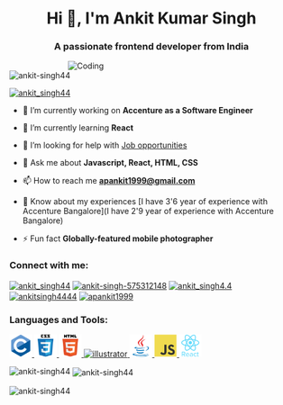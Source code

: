 <h1 align="center">Hi 👋, I'm Ankit Kumar Singh</h1>
<h3 align="center">A passionate frontend developer from India</h3>
<img align="right" alt="Coding" width="400" src="https://cdn-icons-png.freepik.com/256/3344/3344427.png?ga=GA1.1.589670418.1715157051&semt=ais_hybrid">

<p align="left"> <img src="https://komarev.com/ghpvc/?username=ankit-singh44&label=Profile%20views&color=0e75b6&style=flat" alt="ankit-singh44" /> </p>

<p align="left"> <a href="https://twitter.com/ankit_singh44" target="blank"><img src="https://img.shields.io/twitter/follow/ankit_singh44?logo=twitter&style=for-the-badge" alt="ankit_singh44" /></a> </p>

- 🔭 I’m currently working on **Accenture as a Software Engineer**

- 🌱 I’m currently learning **React**

- 🤝 I’m looking for help with [Job opportunities](https://docs.google.com/forms/d/e/1FAIpQLScAxfqf5NxfSmbWuov_yKc-PCjnDRAsipElNLhiGK97GvqY5Q/viewform)

- 💬 Ask me about **Javascript, React, HTML, CSS**

- 📫 How to reach me **apankit1999@gmail.com**

- 📄 Know about my experiences [I have 3'6 year of experience with Accenture Bangalore](I have 2'9 year of experience with Accenture Bangalore)

- ⚡ Fun fact **Globally-featured mobile photographer**

<h3 align="left">Connect with me:</h3>
<p align="left">
<a href="https://twitter.com/ankit_singh44" target="blank"><img align="center" src="https://raw.githubusercontent.com/rahuldkjain/github-profile-readme-generator/master/src/images/icons/Social/twitter.svg" alt="ankit_singh44" height="30" width="40" /></a>
<a href="https://linkedin.com/in/ankit-singh-575312148" target="blank"><img align="center" src="https://raw.githubusercontent.com/rahuldkjain/github-profile-readme-generator/master/src/images/icons/Social/linked-in-alt.svg" alt="ankit-singh-575312148" height="30" width="40" /></a>
<a href="https://instagram.com/ankit_singh4.4" target="blank"><img align="center" src="https://raw.githubusercontent.com/rahuldkjain/github-profile-readme-generator/master/src/images/icons/Social/instagram.svg" alt="ankit_singh4.4" height="30" width="40" /></a>
<a href="https://www.leetcode.com/ankitsingh4444" target="blank"><img align="center" src="https://raw.githubusercontent.com/rahuldkjain/github-profile-readme-generator/master/src/images/icons/Social/leet-code.svg" alt="ankitsingh4444" height="30" width="40" /></a>
<a href="https://auth.geeksforgeeks.org/user/apankit1999" target="blank"><img align="center" src="https://raw.githubusercontent.com/rahuldkjain/github-profile-readme-generator/master/src/images/icons/Social/geeks-for-geeks.svg" alt="apankit1999" height="30" width="40" /></a>
</p>

<h3 align="left">Languages and Tools:</h3>
<p align="left"> <a href="https://www.cprogramming.com/" target="_blank" rel="noreferrer"> <img src="https://raw.githubusercontent.com/devicons/devicon/master/icons/c/c-original.svg" alt="c" width="40" height="40"/> </a> <a href="https://www.w3schools.com/css/" target="_blank" rel="noreferrer"> <img src="https://raw.githubusercontent.com/devicons/devicon/master/icons/css3/css3-original-wordmark.svg" alt="css3" width="40" height="40"/> </a> <a href="https://www.w3.org/html/" target="_blank" rel="noreferrer"> <img src="https://raw.githubusercontent.com/devicons/devicon/master/icons/html5/html5-original-wordmark.svg" alt="html5" width="40" height="40"/> </a> <a href="https://www.adobe.com/in/products/illustrator.html" target="_blank" rel="noreferrer"> <img src="https://www.vectorlogo.zone/logos/adobe_illustrator/adobe_illustrator-icon.svg" alt="illustrator" width="40" height="40"/> </a> <a href="https://www.java.com" target="_blank" rel="noreferrer"> <img src="https://raw.githubusercontent.com/devicons/devicon/master/icons/java/java-original.svg" alt="java" width="40" height="40"/> </a> <a href="https://developer.mozilla.org/en-US/docs/Web/JavaScript" target="_blank" rel="noreferrer"> <img src="https://raw.githubusercontent.com/devicons/devicon/master/icons/javascript/javascript-original.svg" alt="javascript" width="40" height="40"/> </a> <a href="https://reactjs.org/" target="_blank" rel="noreferrer"> <img src="https://raw.githubusercontent.com/devicons/devicon/master/icons/react/react-original-wordmark.svg" alt="react" width="40" height="40"/> </a> </p>

<p><img align="left" src="https://github-readme-stats.vercel.app/api/top-langs?username=ankit-singh44&show_icons=true&locale=en&layout=compact" alt="ankit-singh44" /></p>

<p>&nbsp;<img align="center" src="https://github-readme-stats.vercel.app/api?username=ankit-singh44&show_icons=true&locale=en" alt="ankit-singh44" /></p>

<p><img align="center" src="https://github-readme-streak-stats.herokuapp.com/?user=ankit-singh44&" alt="ankit-singh44" /></p>
